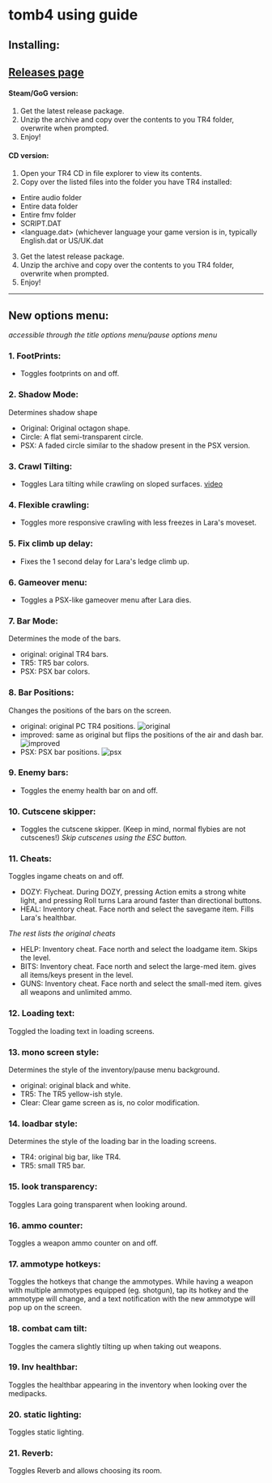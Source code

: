 # tomb4 using guide

## Installing:

## [Releases page](https://github.com/Trxyebeep/TOMB4/releases)

#### Steam/GoG version:
1. Get the latest release package.
2. Unzip the archive and copy over the contents to you TR4 folder, overwrite when prompted.
3. Enjoy!

#### CD version:
1. Open your TR4 CD in file explorer to view its contents.
2. Copy over the listed files into the folder you have TR4 installed:
- Entire audio folder
- Entire data folder
- Entire fmv folder
- SCRIPT.DAT
- <language.dat> (whichever language your game version is in, typically English.dat or US/UK.dat
3. Get the latest release package.
4. Unzip the archive and copy over the contents to you TR4 folder, overwrite when prompted.
5. Enjoy!

------------------------

## New options menu:
*accessible through the title options menu/pause options menu*


### 1. FootPrints:
- Toggles footprints on and off.

### 2. Shadow Mode:
Determines shadow shape
- Original: Original octagon shape.
- Circle: A flat semi-transparent circle.
- PSX: A faded circle similar to the shadow present in the PSX version.

### 3. Crawl Tilting:
- Toggles Lara tilting while crawling on sloped surfaces.
[video](https://user-images.githubusercontent.com/38836940/158032013-ac7a3a1c-4653-458f-9ba5-c73f5dd1207f.mp4)

### 4. Flexible crawling:
- Toggles more responsive crawling with less freezes in Lara's moveset.

### 5. Fix climb up delay:
- Fixes the 1 second delay for Lara's ledge climb up.

### 6. Gameover menu:
- Toggles a PSX-like gameover menu after Lara dies.

### 7. Bar Mode:
Determines the mode of the bars.
- original: original TR4 bars.
- TR5: TR5 bar colors.
- PSX: PSX bar colors.

### 8. Bar Positions:
Changes the positions of the bars on the screen.
- original: original PC TR4 positions.
![original](https://user-images.githubusercontent.com/38836940/158032144-a037fc78-06ab-4a18-baca-fce08499aa59.png)
- improved: same as original but flips the positions of the air and dash bar.
![improved](https://user-images.githubusercontent.com/38836940/158032157-e4aaf9c1-f63f-4eaa-8bd6-2ded821a3d93.png)
- PSX: PSX bar positions.
![psx](https://user-images.githubusercontent.com/38836940/158032158-a0a5fe72-c933-437b-a7f1-c0031553b223.png)

### 9. Enemy bars:
- Toggles the enemy health bar on and off.

### 10. Cutscene skipper:
- Toggles the cutscene skipper. (Keep in mind, normal flybies are not cutscenes!)
*Skip cutscenes using the ESC button.*

### 11. Cheats:
Toggles ingame cheats on and off.

- DOZY: Flycheat. During DOZY, pressing Action emits a strong white light, and pressing Roll turns Lara around faster than directional buttons.
- HEAL: Inventory cheat. Face north and select the savegame item. Fills Lara's healthbar.

*The rest lists the original cheats*
- HELP: Inventory cheat. Face north and select the loadgame item. Skips the level.
- BITS: Inventory cheat. Face north and select the large-med item. gives all items/keys present in the level.
- GUNS: Inventory cheat. Face north and select the small-med item. gives all weapons and unlimited ammo.

### 12. Loading text:
Toggled the loading text in loading screens.

### 13. mono screen style:
Determines the style of the inventory/pause menu background.

- original: original black and white.
- TR5: The TR5 yellow-ish style.
- Clear: Clear game screen as is, no color modification.

### 14. loadbar style:
Determines the style of the loading bar in the loading screens.

- TR4: original big bar, like TR4.
- TR5: small TR5 bar.

### 15. look transparency:
Toggles Lara going transparent when looking around.

### 16. ammo counter:
Toggles a weapon ammo counter on and off.

### 17. ammotype hotkeys:
Toggles the hotkeys that change the ammotypes.
While having a weapon with multiple ammotypes equipped (eg. shotgun), tap its hotkey and the ammotype will change, and a text notification with the new ammotype will pop up on the screen.

### 18. combat cam tilt:
Toggles the camera slightly tilting up when taking out weapons.

### 19. Inv healthbar:
Toggles the healthbar appearing in the inventory when looking over the medipacks.

### 20. static lighting:
Toggles static lighting.

### 21. Reverb:
Toggles Reverb and allows choosing its room.
